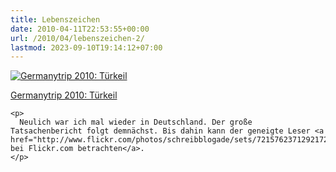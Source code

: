 ```yaml
---
title: Lebenszeichen
date: 2010-04-11T22:53:55+00:00
url: /2010/04/lebenszeichen-2/
lastmod: 2023-09-10T19:14:12+07:00
---
```

<div class="media image">
  <a href="http://www.flickr.com/photos/schreibblogade/4513675671/" title="Germanytrip 2010: Türkeil"><img src="//farm3.static.flickr.com/2303/4513675671_445e0cd4d5.jpg" alt="Germanytrip 2010: Türkeil" /></p>

  <p>
    Germanytrip 2010: Türkeil
  </p>

  <p>
    </a></div>

    <p>
      Neulich war ich mal wieder in Deutschland. Der große Tatsachenbericht folgt demnächst. Bis dahin kann der geneigte Leser <a href="http://www.flickr.com/photos/schreibblogade/sets/72157623712921723/">Photos bei Flickr.com betrachten</a>.
    </p>
